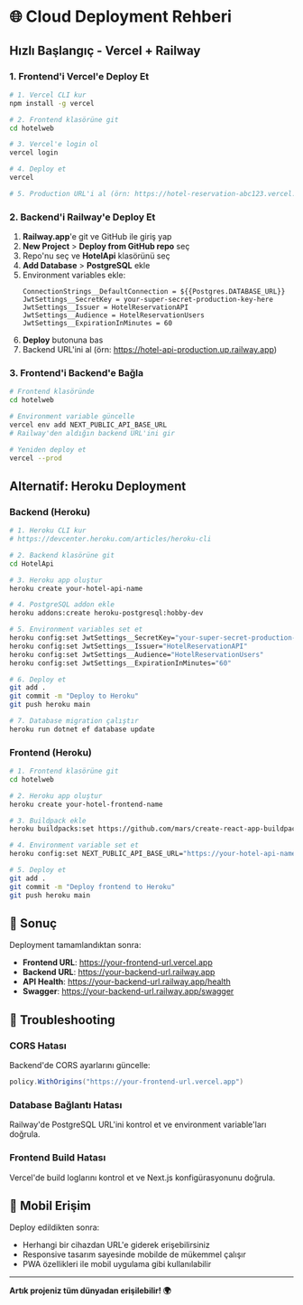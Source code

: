 # 🌐 Cloud Deployment Rehberi

## Hızlı Başlangıç - Vercel + Railway

### 1. Frontend'i Vercel'e Deploy Et

```bash
# 1. Vercel CLI kur
npm install -g vercel

# 2. Frontend klasörüne git
cd hotelweb

# 3. Vercel'e login ol
vercel login

# 4. Deploy et
vercel

# 5. Production URL'i al (örn: https://hotel-reservation-abc123.vercel.app)
```

### 2. Backend'i Railway'e Deploy Et

1. **Railway.app**'e git ve GitHub ile giriş yap
2. **New Project** > **Deploy from GitHub repo** seç
3. Repo'nu seç ve **HotelApi** klasörünü seç
4. **Add Database** > **PostgreSQL** ekle
5. Environment variables ekle:
   ```
   ConnectionStrings__DefaultConnection = ${{Postgres.DATABASE_URL}}
   JwtSettings__SecretKey = your-super-secret-production-key-here
   JwtSettings__Issuer = HotelReservationAPI
   JwtSettings__Audience = HotelReservationUsers
   JwtSettings__ExpirationInMinutes = 60
   ```
6. **Deploy** butonuna bas
7. Backend URL'ini al (örn: https://hotel-api-production.up.railway.app)

### 3. Frontend'i Backend'e Bağla

```bash
# Frontend klasöründe
cd hotelweb

# Environment variable güncelle
vercel env add NEXT_PUBLIC_API_BASE_URL
# Railway'den aldığın backend URL'ini gir

# Yeniden deploy et
vercel --prod
```

## Alternatif: Heroku Deployment

### Backend (Heroku)

```bash
# 1. Heroku CLI kur
# https://devcenter.heroku.com/articles/heroku-cli

# 2. Backend klasörüne git
cd HotelApi

# 3. Heroku app oluştur
heroku create your-hotel-api-name

# 4. PostgreSQL addon ekle
heroku addons:create heroku-postgresql:hobby-dev

# 5. Environment variables set et
heroku config:set JwtSettings__SecretKey="your-super-secret-production-key"
heroku config:set JwtSettings__Issuer="HotelReservationAPI"
heroku config:set JwtSettings__Audience="HotelReservationUsers"
heroku config:set JwtSettings__ExpirationInMinutes="60"

# 6. Deploy et
git add .
git commit -m "Deploy to Heroku"
git push heroku main

# 7. Database migration çalıştır
heroku run dotnet ef database update
```

### Frontend (Heroku)

```bash
# 1. Frontend klasörüne git
cd hotelweb

# 2. Heroku app oluştur
heroku create your-hotel-frontend-name

# 3. Buildpack ekle
heroku buildpacks:set https://github.com/mars/create-react-app-buildpack.git

# 4. Environment variable set et
heroku config:set NEXT_PUBLIC_API_BASE_URL="https://your-hotel-api-name.herokuapp.com"

# 5. Deploy et
git add .
git commit -m "Deploy frontend to Heroku"
git push heroku main
```

## 🎯 Sonuç

Deployment tamamlandıktan sonra:

- **Frontend URL**: https://your-frontend-url.vercel.app
- **Backend URL**: https://your-backend-url.railway.app
- **API Health**: https://your-backend-url.railway.app/health
- **Swagger**: https://your-backend-url.railway.app/swagger

## 🔧 Troubleshooting

### CORS Hatası
Backend'de CORS ayarlarını güncelle:
```csharp
policy.WithOrigins("https://your-frontend-url.vercel.app")
```

### Database Bağlantı Hatası
Railway'de PostgreSQL URL'ini kontrol et ve environment variable'ları doğrula.

### Frontend Build Hatası
Vercel'de build loglarını kontrol et ve Next.js konfigürasyonunu doğrula.

## 📱 Mobil Erişim

Deploy edildikten sonra:
- Herhangi bir cihazdan URL'e giderek erişebilirsiniz
- Responsive tasarım sayesinde mobilde de mükemmel çalışır
- PWA özellikleri ile mobil uygulama gibi kullanılabilir

---

**Artık projeniz tüm dünyadan erişilebilir! 🌍**

